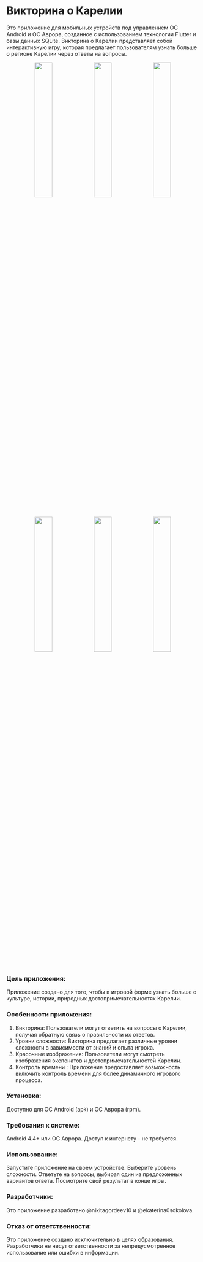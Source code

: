 # Викторина о Карелии

Это приложение для мобильных устройств под управлением ОС Android и ОС Аврора, созданное с использованием технологии Flutter и базы данных SQLite. Викторина о Карелии представляет собой интерактивную игру, которая предлагает пользователям узнать больше о регионе Карелии через ответы на вопросы.

<p align="center">
  <img src="https://github.com/nikitagordeev10/aurora_know_karelia/assets/91273732/be032546-f395-4f51-b729-ff22793c8142" width="30%">
  <img src="https://github.com/nikitagordeev10/aurora_know_karelia/assets/91273732/db8b634f-566d-4018-9ffe-a70b903b7b0d" width="30%">
  <img src="https://github.com/nikitagordeev10/aurora_know_karelia/assets/91273732/032b07e2-92f0-46bb-9f7c-355f96552e78" width="30%">
</p>
<p align="center">
  <img src="https://github.com/nikitagordeev10/aurora_know_karelia/assets/91273732/f33574b9-2882-4191-8654-117e711854a0" width="30%">
  <img src="https://github.com/nikitagordeev10/aurora_know_karelia/assets/91273732/ebf74128-fe27-41b9-b802-dc7aeec2e1c4" width="30%">
  <img src="https://github.com/nikitagordeev10/aurora_know_karelia/assets/91273732/1e381838-5750-401c-ae0d-57031562cd79" width="30%">
</p>

### Цель приложения:
Приложение создано для того, чтобы в игровой форме узнать больше о культуре, истории, природных достопримечательностях Карелии.

### Особенности приложения:
1. Викторина: Пользователи могут ответить на вопросы о Карелии, получая обратную связь о правильности их ответов.
2. Уровни сложности: Викторина предлагает различные уровни сложности в зависимости от знаний и опыта игрока.
3. Красочные изображения: Пользователи могут смотреть изображения экспонатов и достопримечательностей Карелии.
4. Контроль времени : Приложение предоставляет возможность включить контроль времени для более динамичного игрового процесса.

### Установка:
Доступно для ОС Android (apk) и ОС Аврора (rpm).

###  Требования к системе:
Android 4.4+ или ОС Аврора.
Доступ к интернету - не требуется.

### Использование:
Запустите приложение на своем устройстве.
Выберите уровень сложности.
Ответьте на вопросы, выбирая один из предложенных вариантов ответа.
Посмотрите свой результат в конце игры.

### Разработчики:
Это приложение разработано @nikitagordeev10 и @ekaterina0sokolova.

### Отказ от ответственности:
Это приложение создано исключительно в целях образования. Разработчики не несут ответственности за непредусмотренное использование или ошибки в информации.
